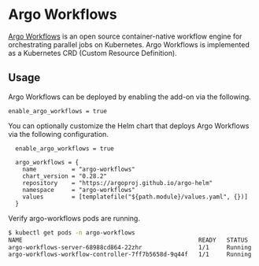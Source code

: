 # Argo Workflows

[Argo Workflows](https://argoproj.github.io/argo-workflows/) is an open source container-native workflow engine for orchestrating parallel jobs on Kubernetes. Argo Workflows is implemented as a Kubernetes CRD (Custom Resource Definition).

## Usage

Argo Workflows can be deployed by enabling the add-on via the following.

```hcl
enable_argo_workflows = true
```

You can optionally customize the Helm chart that deploys Argo Workflows via the following configuration.

```hcl
  enable_argo_workflows = true

  argo_workflows = {
    name          = "argo-workflows"
    chart_version = "0.28.2"
    repository    = "https://argoproj.github.io/argo-helm"
    namespace     = "argo-workflows"
    values        = [templatefile("${path.module}/values.yaml", {})]
  }

```

Verify argo-workflows pods are running.

```sh
$ kubectl get pods -n argo-workflows
NAME                                                  READY   STATUS    RESTARTS   AGE
argo-workflows-server-68988cd864-22zhr                1/1     Running   0          6m32s
argo-workflows-workflow-controller-7ff7b5658d-9q44f   1/1     Running   0          6m32s
```